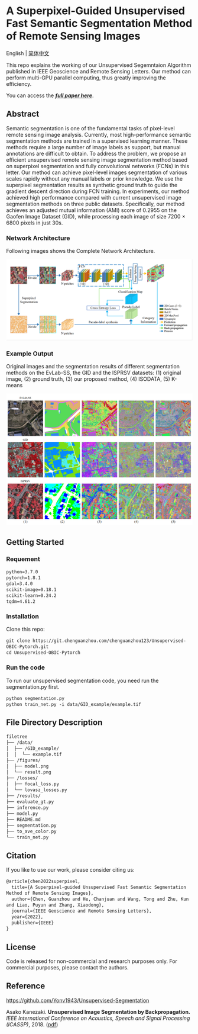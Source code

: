 # A Superpixel-Guided Unsupervised Fast Semantic Segmentation Method of Remote Sensing Images

English | [简体中文](./README-zh_CN.md) 

This repo explains the working of our Unsupervised Segemntaion Algorithm published in IEEE Geoscience and Remote Sensing Letters. Our method can perform multi-GPU parallel computing, thus greatly improving the efficiency.

You can access the [**_full paper here_**](https://ieeexplore.ieee.org/document/9854897?source=authoralert).

## Abstract
Semantic segmentation is one of the fundamental tasks of pixel-level remote sensing image analysis. Currently, most high-performance semantic segmentation methods are trained in a supervised learning manner. These methods require a large number of image labels as support, but manual annotations are difficult to obtain. To address the problem, we propose an efficient unsupervised remote sensing image segmentation method based on superpixel segmentation and fully convolutional networks (FCNs) in this letter. Our method can achieve pixel-level images segmentation of various scales rapidly without any manual labels or prior knowledge. We use the superpixel segmentation results as synthetic ground truth to guide the gradient descent direction during FCN training. In experiments, our method achieved high performance compared with current unsupervised image segmentation methods on three public datasets. Specifically, our method achieves an adjusted mutual information (AMI) score of 0.2955 on the Gaofen Image Dataset (GID), while processing each image of size 7200 × 6800 pixels in just 30s.

### Network Architecture
Following images shows the Complete Network Architecture.

![alt text](figures/model.png)

### Example Output
Original images and the segmentation results of different segmentation methods on the EvLab-SS, the GID and the ISPRSV datasets: (1) original image, (2) ground truth, (3) our proposed method, (4) ISODATA, (5)  K-means

![alt text](figures/result.png)

## Getting Started
### Requement
```
python=3.7.0
pytorch=1.8.1
gdal=3.4.0 
scikit-image=0.18.1
scikit-learn=0.24.2
tqdm=4.61.2
```

### Installation
Clone this repo:
```
git clone https://git.chenguanzhou.com/chenguanzhou123/Unsupervised-OBIC-Pytorch.git
cd Unsupervised-OBIC-Pytorch
```
### Run the code
To run our unsupervised segmentation code, you need run the segmentation.py first.
```
python segmentation.py 
python train_net.py -i data/GID_example/example.tif 
```
## File Directory Description
```
filetree 
├── /data/
│  ├── /GID_example/
│  │  └── example.tif
├── /figures/
│  ├── model.png
│  └── result.png
├── /losses/
│  ├── focal_loss.py
│  └── lovasz_losses.py
├── /results/
├── evaluate_gt.py
├── inference.py
├── model.py
├── README.md
├── segmentation.py
├── to_ave_color.py
└── train_net.py

```

## Citation
If you like to use our work, please consider citing us:
```
@article{chen2022superpixel,
  title={A Superpixel-guided Unsupervised Fast Semantic Segmentation Method of Remote Sensing Images},
  author={Chen, Guanzhou and He, Chanjuan and Wang, Tong and Zhu, Kun and Liao, Puyun and Zhang, Xiaodong},
  journal={IEEE Geoscience and Remote Sensing Letters},
  year={2022},
  publisher={IEEE}
}
```

## License
Code is released for non-commercial and research purposes only. For commercial purposes, please contact the authors.

## Reference
https://github.com/Yonv1943/Unsupervised-Segmentation

Asako Kanezaki.
**Unsupervised Image Segmentation by Backpropagation.** 
*IEEE International Conference on Acoustics, Speech and Signal Processing (ICASSP)*, 2018.
([pdf](https://kanezaki.github.io/pytorch-unsupervised-segmentation/ICASSP2018_kanezaki.pdf))
